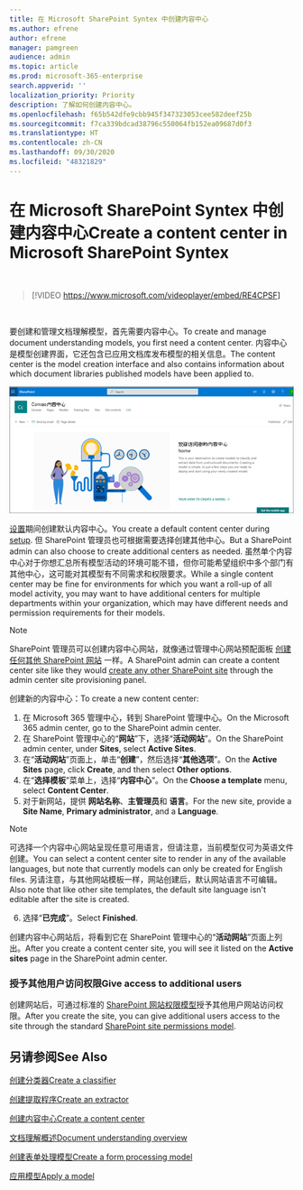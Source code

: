 ```yaml
---
title: 在 Microsoft SharePoint Syntex 中创建内容中心
ms.author: efrene
author: efrene
manager: pamgreen
audience: admin
ms.topic: article
ms.prod: microsoft-365-enterprise
search.appverid: ''
localization_priority: Priority
description: 了解如何创建内容中心。
ms.openlocfilehash: f65b542dfe9cbb945f347323053cee582deef25b
ms.sourcegitcommit: f7ca339bdcad38796c550064fb152ea09687d0f3
ms.translationtype: HT
ms.contentlocale: zh-CN
ms.lasthandoff: 09/30/2020
ms.locfileid: "48321829"
---
```

# <a name="create-a-content-center-in-microsoft-sharepoint-syntex"></a><span data-ttu-id="87907-103">在 Microsoft SharePoint Syntex 中创建内容中心</span><span class="sxs-lookup"><span data-stu-id="87907-103">Create a content center in Microsoft SharePoint Syntex</span></span>


</br>

> [!VIDEO https://www.microsoft.com/videoplayer/embed/RE4CPSF]

</br>

<span data-ttu-id="87907-104">要创建和管理文档理解模型，首先需要内容中心。</span><span class="sxs-lookup"><span data-stu-id="87907-104">To create and manage document understanding models, you first need a content center.</span></span> <span data-ttu-id="87907-105">内容中心是模型创建界面，它还包含已应用文档库发布模型的相关信息。</span><span class="sxs-lookup"><span data-stu-id="87907-105">The content center is the model creation interface and also contains information about which document libraries published models have been applied to.</span></span></br>

   ![选择文档库](../media/content-understanding/content-center-page.png)</br>

<span data-ttu-id="87907-107">[设置](set-up-content-understanding.md)期间创建默认内容中心。</span><span class="sxs-lookup"><span data-stu-id="87907-107">You create a default content center during [setup](set-up-content-understanding.md).</span></span> <span data-ttu-id="87907-108">但 SharePoint 管理员也可根据需要选择创建其他中心。</span><span class="sxs-lookup"><span data-stu-id="87907-108">But a SharePoint admin can also choose to create additional centers as needed.</span></span> <span data-ttu-id="87907-109">虽然单个内容中心对于你想汇总所有模型活动的环境可能不错，但你可能希望组织中多个部门有其他中心，这可能对其模型有不同需求和权限要求。</span><span class="sxs-lookup"><span data-stu-id="87907-109">While a single content center may be fine for environments for which you want a roll-up of all model activity, you may want to have additional centers for multiple departments within your organization, which may have different needs and permission requirements for their models.</span></span>

> [!NOTE]
> <span data-ttu-id="87907-110">SharePoint 管理员可以创建内容中心网站，就像通过管理中心网站预配面板 [创建任何其他 SharePoint 网站](https://docs.microsoft.com/sharepoint/create-site-collection) 一样。</span><span class="sxs-lookup"><span data-stu-id="87907-110">A SharePoint admin can create a content center site like they would [create any other SharePoint site](https://docs.microsoft.com/sharepoint/create-site-collection) through the admin center site provisioning panel.</span></span>

<span data-ttu-id="87907-111">创建新的内容中心：</span><span class="sxs-lookup"><span data-stu-id="87907-111">To create a new content center:</span></span>

1. <span data-ttu-id="87907-112">在 Microsoft 365 管理中心，转到 SharePoint 管理中心。</span><span class="sxs-lookup"><span data-stu-id="87907-112">On the Microsoft 365 admin center, go to the SharePoint admin center.</span></span>
2. <span data-ttu-id="87907-113">在 SharePoint 管理中心的“**网站**”下，选择“**活动网站**”。</span><span class="sxs-lookup"><span data-stu-id="87907-113">On the SharePoint admin center, under **Sites**, select **Active Sites**.</span></span>
3. <span data-ttu-id="87907-114">在“**活动网站**”页面上，单击“**创建**”，然后选择“**其他选项**”。</span><span class="sxs-lookup"><span data-stu-id="87907-114">On the **Active Sites** page, click **Create**, and then select **Other options**.</span></span>
4. <span data-ttu-id="87907-115">在“**选择模板**”菜单上，选择“**内容中心**”。</span><span class="sxs-lookup"><span data-stu-id="87907-115">On the **Choose a template** menu, select **Content Center**.</span></span>
5. <span data-ttu-id="87907-116">对于新网站，提供 **网站名称**、**主管理员**和 **语言**。</span><span class="sxs-lookup"><span data-stu-id="87907-116">For the new site, provide a **Site Name**, **Primary administrator**, and a **Language**.</span></span></br>

> [!NOTE] 
> <span data-ttu-id="87907-117">可选择一个内容中心网站呈现任意可用语言，但请注意，当前模型仅可为英语文件创建。</span><span class="sxs-lookup"><span data-stu-id="87907-117">You can select a content center site to render in any of the available languages, but note that currently models can only be created for English files.</span></span> <span data-ttu-id="87907-118">另请注意，与其他网站模板一样，网站创建后，默认网站语言不可编辑。</span><span class="sxs-lookup"><span data-stu-id="87907-118">Also note that like other site templates, the default site language isn't editable after the site is created.</span></span></br>

6. <span data-ttu-id="87907-119">选择“**已完成**”。</span><span class="sxs-lookup"><span data-stu-id="87907-119">Select **Finished**.</span></span>
 
<span data-ttu-id="87907-120">创建内容中心网站后，将看到它在 SharePoint 管理中心的“**活动网站**”页面上列出。</span><span class="sxs-lookup"><span data-stu-id="87907-120">After you create a content center site, you will see it listed on the **Active sites** page in the SharePoint admin center.</span></span> 

### <a name="give-access-to-additional-users"></a><span data-ttu-id="87907-121">授予其他用户访问权限</span><span class="sxs-lookup"><span data-stu-id="87907-121">Give access to additional users</span></span>
 
<span data-ttu-id="87907-122">创建网站后，可通过标准的 [SharePoint 网站权限模型](https://docs.microsoft.com/sharepoint/modern-experience-sharing-permissions)授予其他用户网站访问权限。</span><span class="sxs-lookup"><span data-stu-id="87907-122">After you create the site, you can give additional users access to the site through the standard [SharePoint site permissions model](https://docs.microsoft.com/sharepoint/modern-experience-sharing-permissions).</span></span>

## <a name="see-also"></a><span data-ttu-id="87907-123">另请参阅</span><span class="sxs-lookup"><span data-stu-id="87907-123">See Also</span></span>
[<span data-ttu-id="87907-124">创建分类器</span><span class="sxs-lookup"><span data-stu-id="87907-124">Create a classifier</span></span>](create-a-classifier.md)

[<span data-ttu-id="87907-125">创建提取程序</span><span class="sxs-lookup"><span data-stu-id="87907-125">Create an extractor</span></span>](create-an-extractor.md)

[<span data-ttu-id="87907-126">创建内容中心</span><span class="sxs-lookup"><span data-stu-id="87907-126">Create a content center</span></span>](create-a-content-center.md)

[<span data-ttu-id="87907-127">文档理解概述</span><span class="sxs-lookup"><span data-stu-id="87907-127">Document understanding overview</span></span>](document-understanding-overview.md)

[<span data-ttu-id="87907-128">创建表单处理模型</span><span class="sxs-lookup"><span data-stu-id="87907-128">Create a form processing model</span></span>](create-a-form-processing-model.md)

[<span data-ttu-id="87907-129">应用模型</span><span class="sxs-lookup"><span data-stu-id="87907-129">Apply a model</span></span>](apply-a-model.md)    
